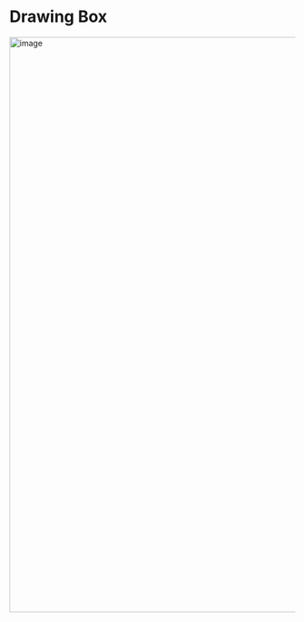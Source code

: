 # Drawing Box

<img width="1012" alt="image" src="https://github.com/user-attachments/assets/ad733cfb-b294-465d-9c88-a5e434612e62">
